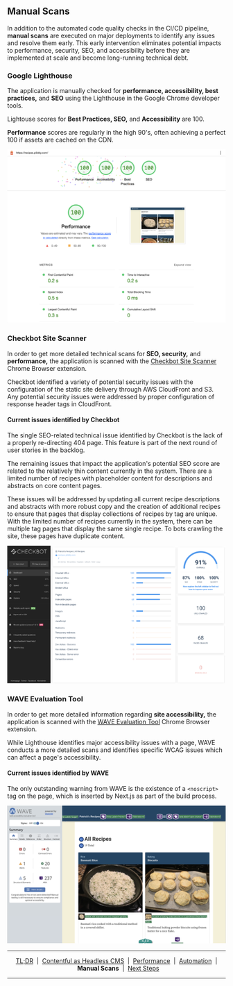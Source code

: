 ## Manual Scans

In addition to the automated code quality checks in the CI/CD pipeline, **manual scans** are executed on major deployments to identify any issues and resolve them early. This early intervention eliminates potential impacts to performance, security, SEO, and accessibility before they are implemented at scale and become long-running technical debt.

### Google Lighthouse

The application is manually checked for **performance, accessibility, best practices,** and **SEO** using the Lighthouse in the Google Chrome developer tools.

Lightouse scores for **Best Practices, SEO,** and **Accessibility** are 100.

**Performance** scores are regularly in the high 90's, often achieving a perfect 100 if assets are cached on the CDN.

<p align="center">
  <img src="assets/lighthouse.png" alt="perfect lightouse scores"/>
</p>

### Checkbot Site Scanner

In order to get more detailed technical scans for **SEO, security,** and **performance,** the application is scanned with the <a href="https://chrome.google.com/webstore/detail/checkbot-seo-web-speed-se/dagohlmlhagincbfilmkadjgmdnkjinl" target="_blank">Checkbot Site Scanner</a> Chrome Browser extension.

Checkbot identified a variety of potential security issues with the configuration of the static site delivery through AWS CloudFront and S3. Any potential security issues were addressed by proper configuration of response header tags in CloudFront.

#### Current issues identified by Checkbot

The single SEO-related technical issue identified by Checkbot is the lack of a properly re-directing 404 page. This feature is part of the next round of user stories in the backlog.

The remaining issues that impact the application's potential SEO score are related to the relatively thin content currently in the system. There are a limited number of recipes with placeholder content for descriptions and abstracts on core content pages.

These issues will be addressed by updating all current recipe descriptions and abstracts with more robust copy and the creation of additional recipes to ensure that pages that display collections of recipes by tag are unique. With the limited number of recipes currently in the system, there can be multiple tag pages that display the same single recipe. To bots crawling the site, these pages have duplicate content.

<p align="center">
  <img src="assets/checkbot-scan.png" alt="Checkbot SEO, Performance, and security scan results" />
</p>

### WAVE Evaluation Tool

In order to get more detailed information regarding **site accessibility,** the application is scanned with the <a href="https://chrome.google.com/webstore/detail/wave-evaluation-tool/jbbplnpkjmmeebjpijfedlgcdilocofh" target="_blank">WAVE Evaluation Tool</a> Chrome Browser extension.

While Lighthouse identifies major accessibility issues with a page, WAVE conducts a more detailed scans and identifies specific WCAG issues which can affect a page's accessibility.

#### Current issues identified by WAVE

The only outstanding warning from WAVE is the existence of a `<noscript>` tag on the page, which is inserted by Next.js as part of the build process.

<p align="center">
  <img src="assets/wave-scan.png" alt="WAVE accessiblity scan results" />
</p>

<!-- <div style="display: flex; justify-content: space-between;">
    <div style="display: flex; width: 50%;">
        <&nbsp;<a href="automation.md">Automation</a>
    </div>
    <div style="display: flex; justify-content: flex-end; width: 50%;">
        <a href="next-steps.md">Next Steps</a>&nbsp;>
    </div>
</div> -->

---

<p align="center">
  <a href="../README.md">TL;DR</a>&nbsp;&nbsp;|&nbsp;&nbsp;<a href="docs/contentful.md">Contentful as Headless CMS</a>&nbsp;&nbsp;|&nbsp;&nbsp;<a href="performance.md">Performance</a>&nbsp;&nbsp;|&nbsp;&nbsp;<a href="automation.md">Automation</a>&nbsp;&nbsp;|&nbsp;&nbsp;<strong>Manual Scans</strong>&nbsp;&nbsp;|&nbsp;&nbsp;<a href="next-steps.md">Next Steps</a>
</p>

---
